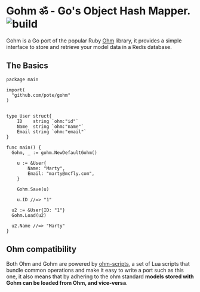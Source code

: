 # Gohm ॐ - Go's Object Hash Mapper. ![build](https://travis-ci.org/pote/gohm.svg)

Gohm is a Go port of the popular Ruby [Ohm](https://github.com/soveran/ohm) library, it provides a simple interface to store and retrieve your model data in a Redis database.

## The Basics


```golang
package main

import(
  "github.com/pote/gohm"
)


type User struct{
	ID    string `ohm:"id"`
	Name  string `ohm:"name"`
	Email string `ohm:"email"`
}

func main() {
  Gohm, _ := gohm.NewDefaultGohm()

	u := &User{
		Name: "Marty",
		Email: "marty@mcfly.com",
	}

	Gohm.Save(u)

	u.ID //=> "1"

  u2 := &User{ID: "1"}
  Gohm.Load(u2)

  u2.Name //=> "Marty"
}
```

## Ohm compatibility

Both Ohm and Gohm are powered by [ohm-scripts](https://github.com/soveran/ohm-scripts), a set of Lua scripts that bundle common operations and make it easy to write a port such as this one, it also means that by adhering to the ohm standard **models stored with Gohm can be loaded from Ohm, and vice-versa**.
